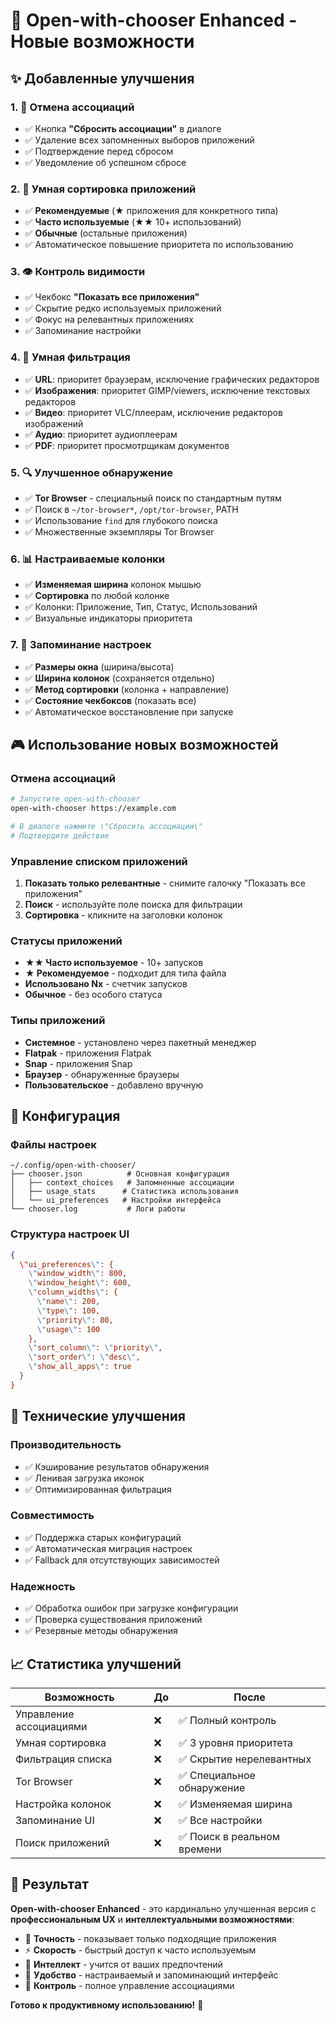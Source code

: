 # 🚀 Open-with-chooser Enhanced - Новые возможности

## ✨ Добавленные улучшения

### 1. 🔄 **Отмена ассоциаций**
- ✅ Кнопка **"Сбросить ассоциации"** в диалоге
- ✅ Удаление всех запомненных выборов приложений
- ✅ Подтверждение перед сбросом
- ✅ Уведомление об успешном сбросе

### 2. 🎯 **Умная сортировка приложений**
- ✅ **Рекомендуемые** (★ приложения для конкретного типа)
- ✅ **Часто используемые** (★★ 10+ использований)
- ✅ **Обычные** (остальные приложения)
- ✅ Автоматическое повышение приоритета по использованию

### 3. 👁️ **Контроль видимости**
- ✅ Чекбокс **"Показать все приложения"**
- ✅ Скрытие редко используемых приложений
- ✅ Фокус на релевантных приложениях
- ✅ Запоминание настройки

### 4. 🧠 **Умная фильтрация**
- ✅ **URL**: приоритет браузерам, исключение графических редакторов
- ✅ **Изображения**: приоритет GIMP/viewers, исключение текстовых редакторов  
- ✅ **Видео**: приоритет VLC/плеерам, исключение редакторов изображений
- ✅ **Аудио**: приоритет аудиоплеерам
- ✅ **PDF**: приоритет просмотрщикам документов

### 5. 🔍 **Улучшенное обнаружение**
- ✅ **Tor Browser** - специальный поиск по стандартным путям
- ✅ Поиск в `~/tor-browser*`, `/opt/tor-browser`, PATH
- ✅ Использование `find` для глубокого поиска
- ✅ Множественные экземпляры Tor Browser

### 6. 📊 **Настраиваемые колонки**
- ✅ **Изменяемая ширина** колонок мышью
- ✅ **Сортировка** по любой колонке
- ✅ Колонки: Приложение, Тип, Статус, Использований
- ✅ Визуальные индикаторы приоритета

### 7. 💾 **Запоминание настроек**
- ✅ **Размеры окна** (ширина/высота)
- ✅ **Ширина колонок** (сохраняется отдельно)
- ✅ **Метод сортировки** (колонка + направление)
- ✅ **Состояние чекбоксов** (показать все)
- ✅ Автоматическое восстановление при запуске

## 🎮 **Использование новых возможностей**

### Отмена ассоциаций
```bash
# Запустите open-with-chooser
open-with-chooser https://example.com

# В диалоге нажмите \"Сбросить ассоциации\"
# Подтвердите действие
```

### Управление списком приложений
1. **Показать только релевантные** - снимите галочку \"Показать все приложения\"
2. **Поиск** - используйте поле поиска для фильтрации
3. **Сортировка** - кликните на заголовки колонок

### Статусы приложений
- **★★ Часто используемое** - 10+ запусков
- **★ Рекомендуемое** - подходит для типа файла
- **Использовано Nx** - счетчик запусков
- **Обычное** - без особого статуса

### Типы приложений
- **Системное** - установлено через пакетный менеджер
- **Flatpak** - приложения Flatpak
- **Snap** - приложения Snap  
- **Браузер** - обнаруженные браузеры
- **Пользовательское** - добавлено вручную

## 📂 **Конфигурация**

### Файлы настроек
```
~/.config/open-with-chooser/
├── chooser.json          # Основная конфигурация
│   ├── context_choices   # Запомненные ассоциации
│   ├── usage_stats      # Статистика использования
│   └── ui_preferences   # Настройки интерфейса
└── chooser.log           # Логи работы
```

### Структура настроек UI
```json
{
  \"ui_preferences\": {
    \"window_width\": 800,
    \"window_height\": 600,
    \"column_widths\": {
      \"name\": 200,
      \"type\": 100,
      \"priority\": 80,
      \"usage\": 100
    },
    \"sort_column\": \"priority\",
    \"sort_order\": \"desc\",
    \"show_all_apps\": true
  }
}
```

## 🔧 **Технические улучшения**

### Производительность
- ✅ Кэширование результатов обнаружения
- ✅ Ленивая загрузка иконок
- ✅ Оптимизированная фильтрация

### Совместимость
- ✅ Поддержка старых конфигураций
- ✅ Автоматическая миграция настроек
- ✅ Fallback для отсутствующих зависимостей

### Надежность
- ✅ Обработка ошибок при загрузке конфигурации
- ✅ Проверка существования приложений
- ✅ Резервные методы обнаружения

## 📈 **Статистика улучшений**

| Возможность | До | После |
|-------------|----|----- |
| Управление ассоциациями | ❌ | ✅ Полный контроль |
| Умная сортировка | ❌ | ✅ 3 уровня приоритета |
| Фильтрация списка | ❌ | ✅ Скрытие нерелевантных |
| Tor Browser | ❌ | ✅ Специальное обнаружение |
| Настройка колонок | ❌ | ✅ Изменяемая ширина |
| Запоминание UI | ❌ | ✅ Все настройки |
| Поиск приложений | ❌ | ✅ Поиск в реальном времени |

## 🎯 **Результат**

**Open-with-chooser Enhanced** - это кардинально улучшенная версия с **профессиональным UX** и **интеллектуальными возможностями**:

- 🎯 **Точность** - показывает только подходящие приложения
- ⚡ **Скорость** - быстрый доступ к часто используемым
- 🧠 **Интеллект** - учится от ваших предпочтений  
- 🎨 **Удобство** - настраиваемый и запоминающий интерфейс
- 🔧 **Контроль** - полное управление ассоциациями

**Готово к продуктивному использованию!** 🚀
